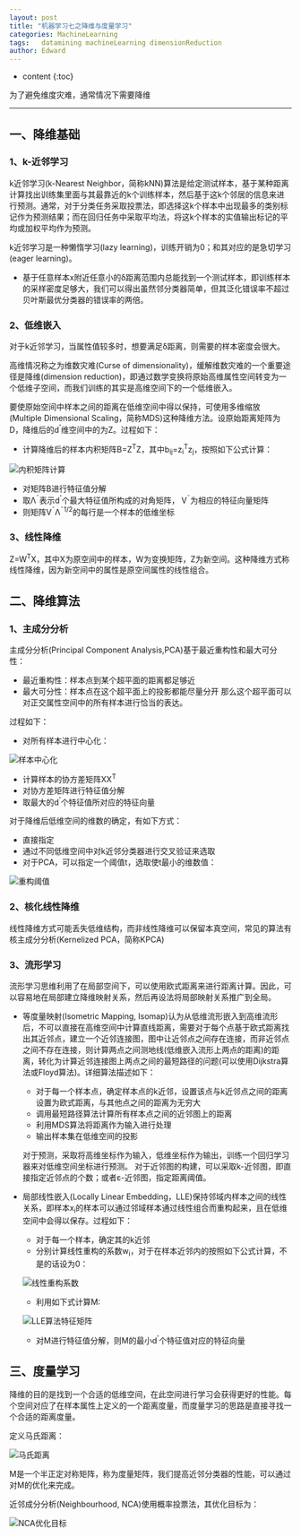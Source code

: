 ```yaml
---
layout: post
title: "机器学习七之降维与度量学习"
categories: MachineLearning
tags:   datamining machineLearning dimensionReduction
author: Edward
---
```


* content
{:toc}

为了避免维度灾难，通常情况下需要降维

--------------------

## 一、降维基础

### 1、k-近邻学习

k近邻学习(k-Nearest Neighbor，简称kNN)算法是给定测试样本，基于某种距离计算找出训练集里面与其最靠近的k个训练样本，然后基于这k个邻居的信息来进行预测。通常，对于分类任务采取投票法，即选择这k个样本中出现最多的类别标记作为预测结果；而在回归任务中采取平均法，将这k个样本的实值输出标记的平均或加权平均作为预测。

k近邻学习是一种懒惰学习(lazy learning)，训练开销为0；和其对应的是急切学习(eager learning)。

- 基于任意样本x附近任意小的&delta;距离范围内总能找到一个测试样本，即训练样本的采样密度足够大，我们可以得出虽然邻分类器简单，但其泛化错误率不超过贝叶斯最优分类器的错误率的两倍。

### 2、低维嵌入

对于k近邻学习，当属性值较多时，想要满足&delta;距离，则需要的样本密度会很大。

高维情况称之为维数灾难(Curse of dimensionality)，缓解维数灾难的一个重要途径是降维(dimension reduction)，即通过数学变换将原始高维属性空间转变为一个低维子空间，而我们训练的其实是高维空间下的一个低维嵌入。

要使原始空间中样本之间的距离在低维空间中得以保持，可使用多维缩放(Multiple Dimensional Scaling，简称MDS)这种降维方法。设原始距离矩阵为D，降维后的d<sup>'</sup>维空间中的为Z。过程如下：

- 计算降维后的样本内积矩阵B=Z<sup>T</sup>Z，其中b<sub>ij</sub>=z<sub>i</sub><sup>T</sup>z<sub>j</sub>，按照如下公式计算：

![内积矩阵计算]()

- 对矩阵B进行特征值分解
- 取&Lambda;<sup>&tilde;</sup>表示d<sup>'</sup>个最大特征值所构成的对角矩阵， V<sup>&tilde;</sup>为相应的特征向量矩阵
- 则矩阵V<sup>&tilde;</sup>&Lambda;<sup>&tilde;1/2</sup>的每行是一个样本的低维坐标

### 3、线性降维

Z=W<sup>T</sup>X，其中X为原空间中的样本，W为变换矩阵，Z为新空间。这种降维方式称线性降维，因为新空间中的属性是原空间属性的线性组合。

## 二、降维算法

### 1、主成分分析

主成分分析(Principal Component Analysis,PCA)基于最近重构性和最大可分性：
- 最近重构性：样本点到某个超平面的距离都足够近
- 最大可分性：样本点在这个超平面上的投影都能尽量分开
那么这个超平面可以对正交属性空间中的所有样本进行恰当的表达。

过程如下：
- 对所有样本进行中心化：

![样本中心化]()

- 计算样本的协方差矩阵XX<sup>T</sup>
- 对协方差矩阵进行特征值分解
- 取最大的d<sup>'</sup>个特征值所对应的特征向量

对于降维后低维空间的维数的确定，有如下方式：
- 直接指定
- 通过不同低维空间中对k近邻分类器进行交叉验证来选取
- 对于PCA，可以指定一个阈值t，选取使t最小的维数值：

![重构阈值]()

### 2、核化线性降维

线性降维方式可能丢失低维结构，而非线性降维可以保留本真空间，常见的算法有核主成分分析(Kernelized PCA，简称KPCA)

### 3、流形学习

流形学习思维利用了在局部空间下，可以使用欧式距离来进行距离计算。因此，可以容易地在局部建立降维映射关系，然后再设法将局部映射关系推广到全局。

- 等度量映射(Isometric Mapping, Isomap)认为从低维流形嵌入到高维流形后，不可以直接在高维空间中计算直线距离，需要对于每个点基于欧式距离找出其近邻点，建立一个近邻连接图，图中让近邻点之间存在连接，而非近邻点之间不存在连接，则计算两点之间测地线(低维嵌入流形上两点的距离)的距离，转化为计算近邻连接图上两点之间的最短路径的问题(可以使用Dijkstra算法或Floyd算法)。详细算法描述如下：
    - 对于每一个样本点，确定样本点的k近邻，设置该点与k近邻点之间的距离设置为欧式距离，与其他点之间的距离为无穷大
    - 调用最短路径算法计算所有样本点之间的近邻图上的距离
    - 利用MDS算法将距离作为输入进行处理
    - 输出样本集在低维空间的投影

    对于预测，采取将高维坐标作为输入，低维坐标作为输出，训练一个回归学习器来对低维空间坐标进行预测。
    对于近邻图的构建，可以采取k-近邻图，即直接指定近邻点的个数；或者&epsilon;-近邻图，指定距离阈值。

- 局部线性嵌入(Locally Linear Embedding，LLE)保持邻域内样本之间的线性关系，即样本x<sub>i</sub>的样本可以通过邻域样本通过线性组合而重构起来，且在低维空间中会得以保存。过程如下：
    - 对于每一个样本，确定其的k近邻
    - 分别计算线性重构的系数w<sub>i</sub>，对于在样本近邻内的按照如下公式计算，不是的话设为0：

    ![线性重构系数]()

    - 利用如下式计算M:

    ![LLE算法特征矩阵]()

    - 对M进行特征值分解，则M的最小d<sup>'</sup>个特征值对应的特征向量

## 三、度量学习

降维的目的是找到一个合适的低维空间，在此空间进行学习会获得更好的性能。每个空间对应了在样本属性上定义的一个距离度量，而度量学习的思路是直接寻找一个合适的距离度量。

定义马氏距离：

![马氏距离]()

M是一个半正定对称矩阵，称为度量矩阵，我们提高近邻分类器的性能，可以通过对M的优化来完成。

近邻成分分析(Neighbourhood, NCA)使用概率投票法，其优化目标为：

![NCA优化目标]()

